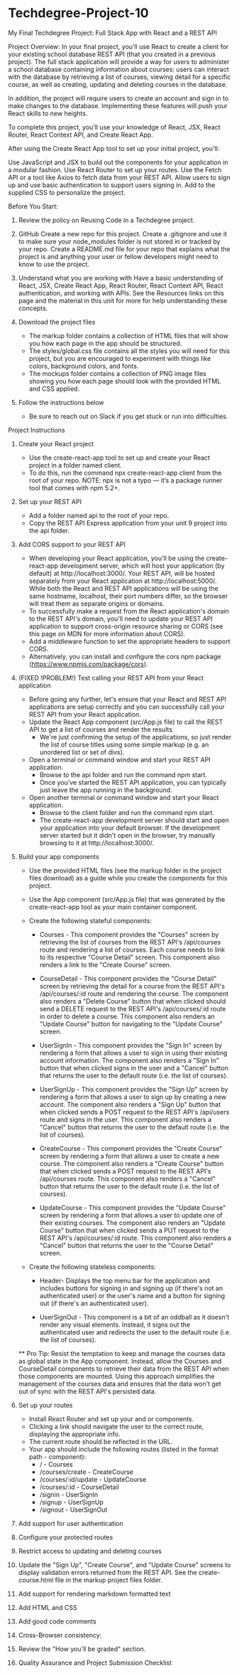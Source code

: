# Techdegree-Project-10
 My Final Techdegree Project: Full Stack App with React and a REST API

 Project Overview:
 In your final project, you’ll use React to create a client for your existing school database REST API (that you created in a previous project). The full stack application will provide a way for users to administer a school database containing information about courses: users can interact with the database by retrieving a list of courses, viewing detail for a specific course, as well as creating, updating and deleting courses in the database.

In addition, the project will require users to create an account and sign in to make changes to the database. Implementing these features will push your React skills to new heights.

To complete this project, you’ll use your knowledge of React, JSX, React Router, React Context API, and Create React App.

After using the Create React App tool to set up your initial project, you'll:

Use JavaScript and JSX to build out the components for your application in a modular fashion.
Use React Router to set up your routes.
Use the Fetch API or a tool like Axios to fetch data from your REST API.
Allow users to sign up and use basic authentication to support users signing in.
Add to the supplied CSS to personalize the project.



Before You Start:
1. Review the policy on Reusing Code in a Techdegree project.

2. GitHub
    Create a new repo for this project.
    Create a .gitignore and use it to make sure your node_modules folder is not stored in or tracked by your repo.
    Create a README.md file for your repo that explains what the project is and anything your user or fellow developers might need to know to use the project.

3. Understand what you are working with
    Have a basic understanding of React, JSX, Create React App, React Router, React Context API, React authentication, and working with APIs. See the Resources links on this page and the material in this unit for more for help understanding these concepts.

4. Download the project files
    * The markup folder contains a collection of HTML files that will show you how each page in the app should be structured.
    * The styles/global.css file contains all the styles you will need for this project, but you are encouraged to experiment with things like colors, background colors, and fonts.
    * The mockups folder contains a collection of PNG image files showing you how each page should look with the provided HTML and CSS applied.

5. Follow the instructions below
    * Be sure to reach out on Slack if you get stuck or run into difficulties.



Project Instructions
1. Create your React project
    * Use the create-react-app tool to set up and create your React project in a folder named client.
    * To do this, run the command npx create-react-app client from the root of your repo.
    NOTE: npx is not a typo — it’s a package runner tool that comes with npm 5.2+.

2. Set up your REST API
    * Add a folder named api to the root of your repo.
    * Copy the REST API Express application from your unit 9 project into the api folder.

3. Add CORS support to your REST API
    * When developing your React application, you'll be using the create-react-app development server, which will host your application (by default) at http://localhost:3000/. Your REST API, will be hosted separately from your React application at http://localhost:5000/. While both the React and REST API applications will be using the same hostname, localhost, their port numbers differ, so the browser will treat them as separate origins or domains.
    * To successfully make a request from the React application's domain to the REST API's domain, you'll need to update your REST API application to support cross-origin resource sharing or CORS (see this page on MDN for more information about CORS).
    * Add a middleware function to set the appropriate headers to support CORS.
    * Alternatively, you can install and configure the cors npm package (https://www.npmjs.com/package/cors).

4. (FIXED !PROBLEM!) Test calling your REST API from your React application
    * Before going any further, let's ensure that your React and REST API applications are setup correctly and you can successfully call your REST API from your React application.
    * Update the React App component (src/App.js file) to call the REST API to get a list of courses and render the results.
        - We're just confirming the setup of the applications, so just render the list of course titles using some simple markup (e.g. an unordered list or set of divs).
    * Open a terminal or command window and start your REST API application.
        - Browse to the api folder and run the command npm start.
        - Once you've started the REST API application, you can typically just leave the app running in the background.
    * Open another terminal or command window and start your React application.
        - Browse to the client folder and run the command npm start.
        - The create-react-app development server should start and open your application into your default browser. If the development server started but it didn't open in the browser, try manually browsing to it at http://localhost:3000/.

5. Build your app components
    * Use the provided HTML files (see the markup folder in the project files download) as a guide while you create the components for this project.
    * Use the App component (src/App.js file) that was generated by the create-react-app tool as your main container component.
    * Create the following stateful components:
        - Courses - This component provides the "Courses" screen by retrieving the list of courses from the REST API's /api/courses route and rendering a list of courses. Each course needs to link to its respective "Course Detail" screen. This component also renders a link to the "Create Course" screen.

        - CourseDetail - This component provides the "Course Detail" screen by retrieving the detail for a course from the REST API's /api/courses/:id route and rendering the course. The component also renders a "Delete Course" button that when clicked should send a DELETE request to the REST API's /api/courses/:id route in order to delete a course. This component also renders an "Update Course" button for navigating to the "Update Course" screen.

        - UserSignIn - This component provides the "Sign In" screen by rendering a form that allows a user to sign in using their existing account information. The component also renders a "Sign In" button that when clicked signs in the user and a "Cancel" button that returns the user to the default route (i.e. the list of courses).

        - UserSignUp - This component provides the "Sign Up" screen by rendering a form that allows a user to sign up by creating a new account. The component also renders a "Sign Up" button that when clicked sends a POST request to the REST API's /api/users route and signs in the user. This component also renders a "Cancel" button that returns the user to the default route (i.e. the list of courses).

        - CreateCourse - This component provides the "Create Course" screen by rendering a form that allows a user to create a new course. The component also renders a "Create Course" button that when clicked sends a POST request to the REST API's /api/courses route. This component also renders a "Cancel" button that returns the user to the default route (i.e. the list of courses).

        - UpdateCourse - This component provides the "Update Course" screen by rendering a form that allows a user to update one of their existing courses. The component also renders an "Update Course" button that when clicked sends a PUT request to the REST API's /api/courses/:id route. This component also renders a "Cancel" button that returns the user to the "Course Detail" screen.

    * Create the following stateless components:
        - Header- Displays the top menu bar for the application and includes buttons for signing in and signing up (if there's not an authenticated user) or the user's name and a button for signing out (if there's an authenticated user).

        - UserSignOut - This component is a bit of an oddball as it doesn't render any visual elements. Instead, it signs out the authenticated user and redirects the user to the default route (i.e. the list of courses).

    ** Pro Tip: Resist the temptation to keep and manage the courses data as global state in the App component. Instead, allow the Courses and CourseDetail components to retrieve their data from the REST API when those components are mounted. Using this approach simplifies the management of the courses data and ensures that the data won't get out of sync with the REST API's persisted data.

6. Set up your routes
    * Install React Router and set up your <Route> and <Link> or <NavLink> components.
    * Clicking a link should navigate the user to the correct route, displaying the appropriate info.
    * The current route should be reflected in the URL.
    * Your app should include the following routes (listed in the format path - component):
        - / - Courses
        - /courses/create - CreateCourse
        - /courses/:id/update - UpdateCourse
        - /courses/:id - CourseDetail
        - /signin - UserSignIn
        - /signup - UserSignUp
        - /signout - UserSignOut

7. Add support for user authentication

8. Configure your protected routes

9. Restrict access to updating and deleting courses

10. Update the "Sign Up", "Create Course", and "Update Course" screens to display validation errors  returned from the REST API.
See the create-course.html file in the markup project files folder.

11. Add support for rendering markdown formatted text

12. Add HTML and CSS

13. Add good code comments

14. Cross-Browser consistency:

15. Review the "How you'll be graded" section.

16. Quality Assurance and Project Submission Checklist




